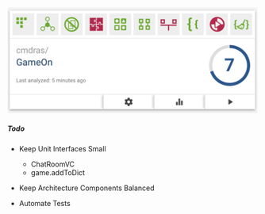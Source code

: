 <img src='https://github.com/cmdras/GameOn/blob/master/doc/GithubAnalysis2.png'>

##### Todo

* Keep Unit Interfaces Small
  * ChatRoomVC
  * game.addToDict

* Keep Architecture Components Balanced
* Automate Tests



